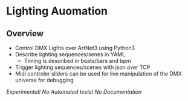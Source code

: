 Lighting Auomation
==================

Overview
--------

* Control DMX Lights over ArtNet3 using Python3
* Describe lighting sequences/senes in YAML
    * Timing is described in beats/bars and bpm
* Trigger lighting sequences/scenes with json over TCP
* Midi controler sliders can be used for live manipulation of the DMX universe for debugging

*Experimental! No Automated tests! No Documentation*

